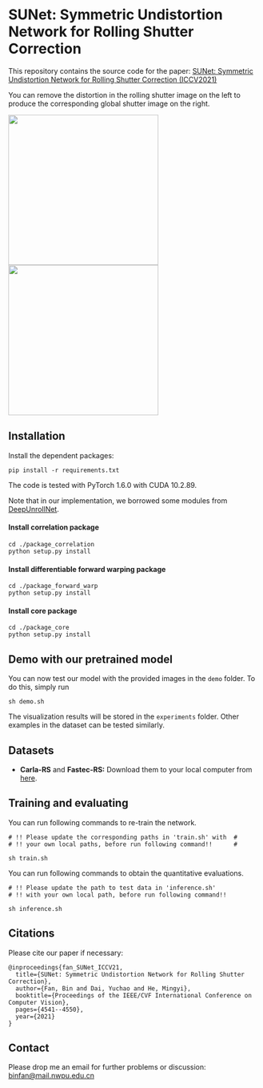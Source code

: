# SUNet: Symmetric Undistortion Network for Rolling Shutter Correction

This repository contains the source code for the paper: [SUNet: Symmetric Undistortion Network for Rolling Shutter Correction (ICCV2021)](http://openaccess.thecvf.com/content/ICCV2021/papers/Fan_SUNet_Symmetric_Undistortion_Network_for_Rolling_Shutter_Correction_ICCV_2021_paper.pdf)

You can remove the distortion in the rolling shutter image on the left to produce the corresponding global shutter image on the right.

<img src="result_demo/rs.gif" height="300px"/>  <img src="result_demo/our.gif" height="300px"/>

## Installation
Install the dependent packages:
```
pip install -r requirements.txt
```
The code is tested with PyTorch 1.6.0 with CUDA 10.2.89.

Note that in our implementation, we borrowed some modules from [DeepUnrollNet](https://github.com/ethliup/DeepUnrollNet).

#### Install correlation package
```
cd ./package_correlation
python setup.py install
```
#### Install differentiable forward warping package
```
cd ./package_forward_warp
python setup.py install
```
#### Install core package
```
cd ./package_core
python setup.py install
```
## Demo with our pretrained model
You can now test our model with the provided images in the `demo` folder. 
To do this, simply run
```
sh demo.sh
```
The visualization results will be stored in the `experiments` folder. Other examples in the dataset can be tested similarly.

## Datasets
- **Carla-RS** and **Fastec-RS:** Download them to your local computer from [here](https://github.com/ethliup/DeepUnrollNet).

## Training and evaluating
You can run following commands to re-train the network.
```
# !! Please update the corresponding paths in 'train.sh' with  #
# !! your own local paths, before run following command!!      #

sh train.sh
```

You can run following commands to obtain the quantitative evaluations.
```
# !! Please update the path to test data in 'inference.sh'
# !! with your own local path, before run following command!!

sh inference.sh
```

## Citations
Please cite our paper if necessary:
```
@inproceedings{fan_SUNet_ICCV21,
  title={SUNet: Symmetric Undistortion Network for Rolling Shutter Correction},
  author={Fan, Bin and Dai, Yuchao and He, Mingyi},
  booktitle={Proceedings of the IEEE/CVF International Conference on Computer Vision},
  pages={4541--4550},
  year={2021}
}
```

## Contact
Please drop me an email for further problems or discussion: binfan@mail.nwpu.edu.cn
